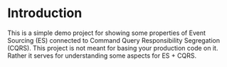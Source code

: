 # Introduction
This is a simple demo project for showing some properties of Event Sourcing (ES) connected to Command Query Responsibility Segregation (CQRS). This project is not meant for basing your production code on it. Rather it serves for understanding some aspects for ES + CQRS.

